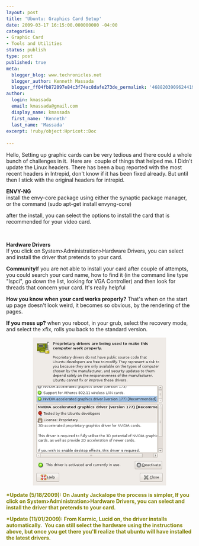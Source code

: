 ```yaml
---
layout: post
title: 'Ubuntu: Graphics Card Setup'
date: 2009-03-17 16:15:00.000000000 -04:00
categories:
- Graphic Card
- Tools and Utilities
status: publish
type: post
published: true
meta:
  blogger_blog: www.techronicles.net
  blogger_author: Kenneth Massada
  blogger_ff04fb872097e84c3f74ac8dafe273de_permalink: '4688203909624419142'
author:
  login: kmassada
  email: kmassada@gmail.com
  display_name: kmassada
  first_name: 'Kenneth'
  last_name: 'Massada'
excerpt: !ruby/object:Hpricot::Doc

---
```

<p>Hello, Setting up graphic cards can be very tedious and there could a whole bunch of challenges in it.  Here are  couple of things that helped me. I Didn't update the Linux headers. There has been a bug reported with the most recent headers in Intrepid, don't know if it has been fixed already. But until then I stick with the original headers for intrepid.</p>
<p><strong>ENVY-NG</strong><br />install the envy-core package using either the synaptic package manager, or the command (sudo apt-get install envyng-core)</p>
<p>after the install, you can select the options to install the card that is recommended for your video card.</p>
<p><strong><br /></strong></p>
<p><strong>Hardware Drivers</strong><br />If you click on System&gt;Administration&gt;Hardware Drivers, you can select and install the driver that pretends to your card.</p>
<p><strong><strong>Community</strong></strong>If you are not able to install your card after couple of attempts, you could search your card name, how to find it (in the command line type "lspci", go down the list, looking for VGA Controller) and then look for threads that concern your card. It's really helpful</p>
<p><strong>How you know when your card works properly?</strong> That's when on the start up page doesn't look weird, it becomes so obvious, by the rendering of the pages.</p>
<p><strong>If you mess up?</strong> when you reboot, in your grub, select the recovery mode, and select the xfix, rolls you back to the standard version.</p>
<div class="separator" style="clear:both;text-align:center;"><a href="http://techronilces.files.wordpress.com/2009/03/17803-screenshot-hardware-drivers1.png" style="margin-left:1em;margin-right:1em;"><img border="0" height="400" src="/images/wp/17803-screenshot-hardware-drivers1.png?w=270" width="360" /></a></div>
<p><span style="color:olive;"><strong>*Update (5/18/2009): On Jaunty Jackalope the process is simpler, If you click on System&gt;Administration&gt;Hardware Drivers, you can select and install the driver that pretends to your card.</strong></span></p>
<p><span style="color:olive;"><strong>*Update (11/01/2009): From Karmic, Lucid on, the driver installs automatically.  You can still select the hardware using the instructions above, but once you get there you'll realize that ubuntu will have installed the latest drivers. </strong></span></p>
